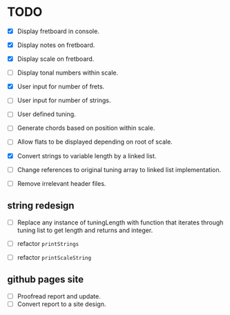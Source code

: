 # TODO

- [x] Display fretboard in console.
- [x] Display notes on fretboard.
- [x] Display scale on fretboard.
- [ ] Display tonal numbers within scale.
- [x] User input for number of frets.
- [ ] User input for number of strings.
- [ ] User defined tuning.
- [ ] Generate chords based on position within scale.
- [ ] Allow flats to be displayed depending on root of scale.

- [x] Convert strings to variable length by a linked list.
- [ ] Change references to original tuning array to linked list implementation.
- [ ] Remove irrelevant header files.

## string redesign

- [ ] Replace any instance of tuningLength with function that iterates through tuning list to get length and returns and integer.
- [ ] refactor `printStrings`
- [ ] refactor `printScaleString`


## github pages site

- [ ] Proofread report and update.
- [ ] Convert report to a site design.
